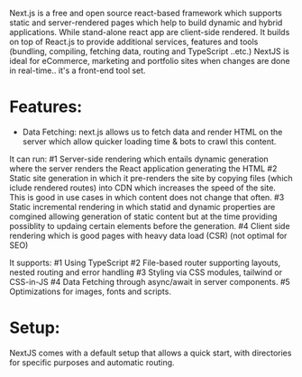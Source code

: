 Next.js is a free and open source react-based framework which supports static and server-rendered pages which help to build dynamic and hybrid applications. While stand-alone react app are client-side rendered.
It builds on top of React.js to provide additional services, features and tools (bundling, compiling, fetching data, routing and TypeScript ..etc.)
NextJS is ideal for eCommerce, marketing and portfolio sites when changes are done in real-time.. it's a front-end tool set.


# Features:
- Data Fetching: next.js allows us to fetch data and render HTML on the server which allow quicker loading time & bots to crawl this content.

It can run:
#1 Server-side rendering which entails dynamic generation where the server renders the React application generating the HTML
#2 Static site generation in which it pre-renders the site by copying files (which iclude rendered routes) into CDN which increases the speed of the site. This is good in use cases in which content does not change that often.
#3 Static incremental rendering in which statid and dynamic properties are comgined allowing generation of static content but at the time providing possiblity to updaing certain elements before the generation.
#4 Client side rendering which is good pages with heavy data load (CSR) (not optimal for SEO)

It supports:
#1 Using TypeScript
#2 File-based router supporting layouts, nested routing and error handling
#3 Styling via CSS modules, tailwind or CSS-in-JS
#4 Data Fetching through async/await in server components.
#5 Optimizations for images, fonts and scripts.

# Setup:
NextJS comes with a default setup that allows a quick start, with directories for specific purposes and automatic routing.


